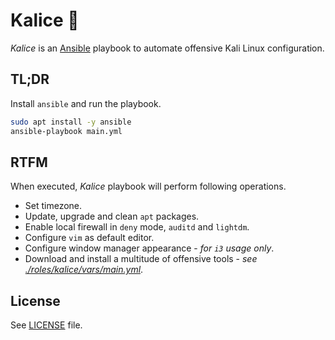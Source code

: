 # Kalice :wine_glass:

*Kalice* is an [Ansible](https://www.ansible.com/) playbook to automate offensive Kali Linux configuration.

## TL;DR

Install `ansible` and run the playbook.

```bash
sudo apt install -y ansible
ansible-playbook main.yml
```

## RTFM

When executed, *Kalice* playbook will perform following operations.

- Set timezone.
- Update, upgrade and clean `apt` packages.
- Enable local firewall in `deny` mode, `auditd` and `lightdm`.
- Configure `vim` as default editor.
- Configure window manager appearance - *for `i3` usage only*.
- Download and install a multitude of offensive tools - *see [./roles/kalice/vars/main.yml](./roles/kalice/vars/main.yml)*.

## License

See [LICENSE](./LICENSE) file.
